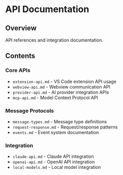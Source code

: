 # API Documentation

## Overview
API references and integration documentation.

## Contents

### Core APIs
- `extension-api.md` - VS Code extension API usage
- `webview-api.md` - Webview communication API
- `provider-api.md` - AI provider integration APIs
- `mcp-api.md` - Model Context Protocol API

### Message Protocols
- `message-types.md` - Message type definitions
- `request-response.md` - Request/response patterns
- `events.md` - Event system documentation

### Integration
- `claude-api.md` - Claude API integration
- `openai-api.md` - OpenAI API integration
- `local-models.md` - Local model integration